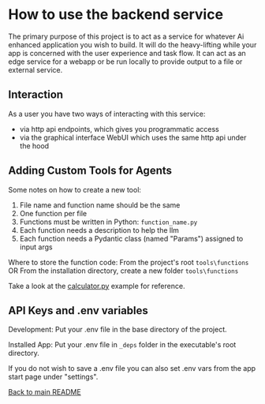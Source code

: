 # How to use the backend service

The primary purpose of this project is to act as a service for whatever Ai enhanced application you wish to build. It will do the heavy-lifting while your app is concerned with the user experience and task flow. It can act as an edge service for a webapp or be run locally to provide output to a file or external service.

## Interaction

As a user you have two ways of interacting with this service:

- via http api endpoints, which gives you programmatic access
- via the graphical interface WebUI which uses the same http api under the hood

## Adding Custom Tools for Agents

Some notes on how to create a new tool:

1. File name and function name should be the same
2. One function per file
3. Functions must be written in Python: `function_name.py`
4. Each function needs a description to help the llm
5. Each function needs a Pydantic class (named "Params") assigned to input args

Where to store the function code:
From the project's root `tools\functions`
OR
From the installation directory, create a new folder `tools\functions`

Take a look at the [calculator.py](\tools\functions\calculator.py) example for reference.

## API Keys and .env variables

Development: Put your .env file in the base directory of the project.

Installed App: Put your .env file in `_deps` folder in the executable's root directory.

If you do not wish to save a .env file you can also set .env vars from the app start page under "settings".

[Back to main README](../README.md)
